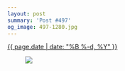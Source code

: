 ```yaml
---
layout: post
summary: 'Post #497'
og_image: 497-1280.jpg
---
```


<div class="post">
 <time>
  <a href="/497">
   {{ page.date | date: "%B %-d, %Y" }}
  </a>
 </time>
 <a href="/497">
  <figure data-taken="5/30/2016">
   <img sizes="(min-width: 700px) 50vw, calc(100vw - 2rem)" src="{{ site.assets_url }}/497-640.jpg" srcset="{{ site.assets_url }}/497-1280.jpg 1280w, {{ site.assets_url }}/497-960.jpg 960w, {{ site.assets_url }}/497-640.jpg 640w, {{ site.assets_url }}/497-320.jpg 320w"/>
  </figure>
 </a>
</div>
